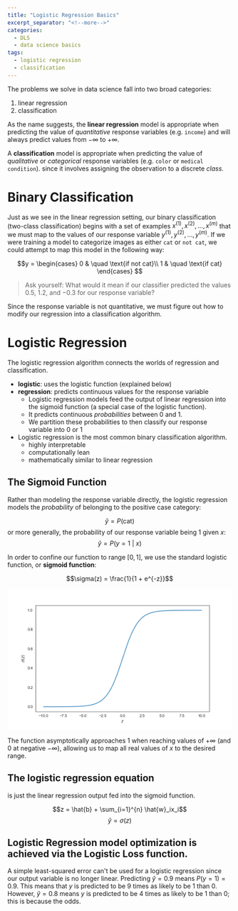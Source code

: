 ```yaml
---
title: "Logistic Regression Basics"
excerpt_separator: "<!--more-->"
categories:
  - DLS
  - data science basics
tags:
  - logistic regression
  - classification
---
```


The problems we solve in data science fall into two broad categories:

1. linear regression
2. classification

As the name suggests, the **linear regression** model is appropriate when predicting the value of *quantitative* response variables (e.g. `income`) and will always predict values from $-\infty$ to $+\infty$.

A **classification** model is appropriate when predicting the value of *qualitative* or *categorical* response variables (e.g. `color` or `medical condition`). since it involves assigning the observation to a discrete *class*.

# Binary Classification

Just as we see in the linear regression setting, our binary classification (two-class classification) begins with a set of examples $x^{(1)}, x^{(2)}, \dotsc, x^{(m)}$ that we must map to the values of our response variable $y^{(1)}, y^{(2)}, \dotsc, y^{(m)}$. If we were training a model to categorize images as either `cat` or `not cat`, we could attempt to map this model in the following way:

$$y =
\begin{cases}
0 & \quad \text{if not cat}\\
1 & \quad \text{if cat}
\end{cases}
$$

> Ask yourself: What would it mean if our classifier predicted the values $0.5$, $1.2$, and $-0.3$ for our response variable?

Since the response variable is not quantitative, we must figure out how to modify our regression into a classification algorithm.

# Logistic Regression

The logistic regression algorithm connects the worlds of regression and classification.

- **logistic**: uses the logistic function (explained below)
- **regression**: predicts continuous values for the response variable
  - Logistic regression models feed the output of linear regression into the sigmoid function (a special case of the logistic function).
  - It predicts continuous *probabilities* between 0 and 1.
  - We partition these probabilities to then classify our response variable into $0$ or $1$
- Logistic regression is the most common binary classification algorithm.
  - highly interpretable
  - computationally lean
  - mathematically similar to linear regression

## The Sigmoid Function
Rather than modeling the response variable directly, the logistic regression models the *probability* of belonging to the positive case category:

$$\hat{y} = P(\text{cat})$$
or more generally, the probability of our response variable being $1$ given $x$:
$$\hat{y} = P(y = 1\:|\:x)$$

In order to confine our function to range $[0, 1]$, we use the standard logistic function, or **sigmoid function**:

$$\sigma(z) = \frac{1}{1 + e^{-z}}$$

![sigmoid](../assets/images/sigmoid.png)

The function asymptotically approaches $1$ when reaching values of $+\infty$ (and $0$ at negative $-\infty$), allowing us to map all real values of $x$ to the desired range.

## The logistic regression equation
is just the linear regression output fed into the sigmoid function.

$$z = \hat{b} + \sum_{i=1}^{n} \hat{w}_ix_i$$
$$\hat{y} = \sigma(z)$$

## Logistic Regression model optimization is achieved via the Logistic Loss function.

A simple least-squared error can't be used for a logistic regression since our output variable is no longer linear. Predicting $\hat{y} = 0.9$ means $P(y = 1) = 0.9$. This means that $y$ is predicted to be 9 times as likely to be $1$ than $0$. However, $\hat{y} = 0.8$ means $y$ is predicted to be 4 times as likely to be $1$ than $0$; this is because the odds.